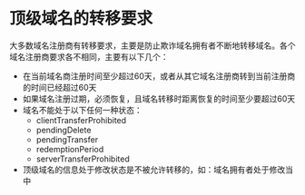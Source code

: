 # 顶级域名的转移要求

大多数域名注册商有转移要求，主要是防止欺诈域名拥有者不断地转移域名。各个域名注册商要求各不相同，主要有以下几个：

* 在当前域名商注册时间至少超过60天，或者从其它域名注册商转到当前注册商的时间已经超过60天
* 如果域名注册过期，必须恢复，且域名转移时距离恢复的时间至少要超过60天
* 域名不能处于以下任何一种状态：
  * clientTransferProhibited
  * pendingDelete
  * pendingTransfer
  * redemptionPeriod
  * serverTransferProhibited
* 顶级域名的信息处于修改状态是不被允许转移的，如：域名拥有者处于修改当中
